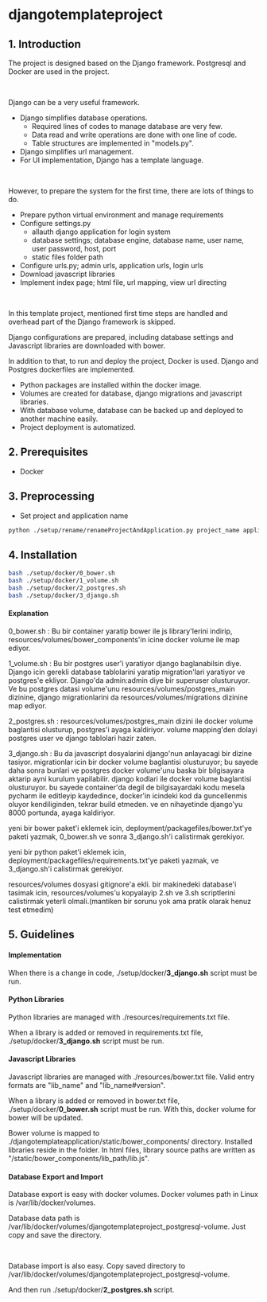 # djangotemplateproject

## 1. Introduction

The project is designed based on the Django framework. Postgresql and Docker are used in the project.

<br/>

Django can be a very useful framework. 
- Django simplifies database operations. 
  - Required lines of codes to manage database are very few.
  - Data read and write operations are done with one line of code.
  - Table structures are implemented in "models.py".  
- Django simplifies url management.
- For UI implementation, Django has a template language.

<br/>

However, to prepare the system for the first time, there are lots of things to do.
- Prepare python virtual environment and manage requirements
- Configure settings.py
  - allauth django application for login system
  - database settings; database engine, database name, user name, user password, host, port
  - static files folder path
- Configure urls.py; admin urls, application urls, login urls
- Download javascript libraries
- Implement index page; html file, url mapping, view url directing

<br/>

In this template project, mentioned first time steps are handled and overhead part of the Django framework is skipped.

Django configurations are prepared, including database settings and Javascript libraries are downloaded with bower.

In addition to that, to run and deploy the project, Docker is used. Django and Postgres dockerfiles are implemented.
- Python packages are installed within the docker image.
- Volumes are created for database, django migrations and javascript libraries.
- With database volume, database can be backed up and deployed to another machine easily.
- Project deployment is automatized.

## 2. Prerequisites
- Docker

## 3. Preprocessing

- Set project and application name
```bash
python ./setup/rename/renameProjectAndApplication.py project_name application_name
```

## 4. Installation

```bash
bash ./setup/docker/0_bower.sh
bash ./setup/docker/1_volume.sh
bash ./setup/docker/2_postgres.sh
bash ./setup/docker/3_django.sh
```

#### Explanation

0_bower.sh : Bu bir container yaratip bower ile js library'lerini indirip, resources/volumes/bower_components'in icine docker volume ile map ediyor.

1_volume.sh : Bu bir postgres user'i yaratiyor django baglanabilsin diye. Django icin gerekli database tablolarini yaratip migration'lari yaratiyor ve postgres'e ekliyor. Django'da admin:admin diye bir superuser olusturuyor. Ve bu postgres datasi volume'unu resources/volumes/postgres_main dizinine, django migrationlarini da resources/volumes/migrations dizinine map ediyor.

2_postgres.sh : resources/volumes/postgres_main dizini ile docker volume baglantisi olusturup, postgres'i ayaga kaldiriyor. volume mapping'den dolayi postgres user ve django tablolari hazir zaten.

3_django.sh : Bu da javascript dosyalarini django'nun anlayacagi bir dizine tasiyor.
migrationlar icin bir docker volume baglantisi olusturuyor; bu sayede daha sonra bunlari ve postgres docker volume'unu baska bir bilgisayara aktarip ayni kurulum yapilabilir.
django kodlari ile docker volume baglantisi olusturuyor. bu sayede container'da degil de bilgisayardaki kodu mesela pycharm ile editleyip kaydedince, docker'in icindeki kod da guncellenmis oluyor kendiliginden, tekrar build etmeden.
ve en nihayetinde django'yu 8000 portunda, ayaga kaldiriyor.



yeni bir bower paket'i eklemek icin, deployment/packagefiles/bower.txt'ye paketi yazmak, 0_bower.sh ve sonra 3_django.sh'i calistirmak gerekiyor.

yeni bir python paket'i eklemek icin, deployment/packagefiles/requirements.txt'ye paketi yazmak, ve 3_django.sh'i calistirmak gerekiyor.

resources/volumes dosyasi gitignore'a ekli. bir makinedeki database'i tasimak icin, resources/volumes'u kopyalayip 2.sh ve 3.sh scriptlerini calistirmak yeterli olmali.(mantiken bir sorunu yok ama pratik olarak henuz test etmedim)

## 5. Guidelines

#### Implementation

When there is a change in code, ./setup/docker/**3_django.sh** script must be run.

#### Python Libraries

Python libraries are managed with ./resources/requirements.txt file.

When a library is added or removed in requirements.txt file, ./setup/docker/**3_django.sh** script must be run.

#### Javascript Libraries

Javascript libraries are managed with ./resources/bower.txt file. 
Valid entry formats are "lib_name" and "lib_name#version". 

When a library is added or removed in bower.txt file, ./setup/docker/**0_bower.sh** script must be run. 
With this, docker volume for bower will be updated.

Bower volume is mapped to ./djangotemplateapplication/static/bower_components/ directory. Installed libraries reside in the folder. In html files, library source paths are written as "/static/bower_components/lib_path/lib.js".

#### Database Export and Import

Database export is easy with docker volumes. Docker volumes path in Linux is /var/lib/docker/volumes.

Database data path is /var/lib/docker/volumes/djangotemplateproject_postgresql-volume. Just copy and save the directory.

<br/>

Database import is also easy. Copy saved directory to /var/lib/docker/volumes/djangotemplateproject_postgresql-volume.

And then run ./setup/docker/**2_postgres.sh** script. 
